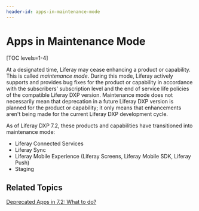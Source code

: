 ```yaml
---
header-id: apps-in-maintenance-mode
---
```


# Apps in Maintenance Mode

[TOC levels=1-4]

At a designated time, Liferay may cease enhancing a product or capability. This
is called *maintenance mode*. During this mode, Liferay actively supports and
provides bug fixes for the product or capability in accordance with the
subscribers' subscription level and the end of service life policies of the
compatible Liferay DXP version. Maintenance mode does not necessarily mean that
deprecation in a future Liferay DXP version is planned for the product or
capability; it only means that enhancements aren't being made for the current
Liferay DXP development cycle. 

As of Liferay DXP 7.2, these products and capabilities have transitioned into
maintenance mode:

-   Liferay Connected Services
-   Liferay Sync
-   Liferay Mobile Experience (Liferay Screens, Liferay Mobile SDK, Liferay 
    Push)
-   Staging 

## Related Topics 

[Deprecated Apps in 7.2: What to do?](/docs/7-2/deploy/-/knowledge_base/d/deprecated-apps-in-7-2-what-to-do)
